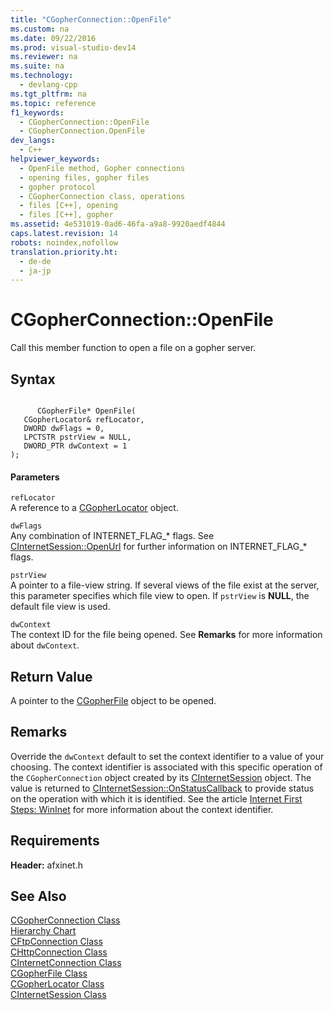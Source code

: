 ```yaml
---
title: "CGopherConnection::OpenFile"
ms.custom: na
ms.date: 09/22/2016
ms.prod: visual-studio-dev14
ms.reviewer: na
ms.suite: na
ms.technology: 
  - devlang-cpp
ms.tgt_pltfrm: na
ms.topic: reference
f1_keywords: 
  - CGopherConnection::OpenFile
  - CGopherConnection.OpenFile
dev_langs: 
  - C++
helpviewer_keywords: 
  - OpenFile method, Gopher connections
  - opening files, gopher files
  - gopher protocol
  - CGopherConnection class, operations
  - files [C++], opening
  - files [C++], gopher
ms.assetid: 4e531019-0ad6-46fa-a9a8-9920aedf4844
caps.latest.revision: 14
robots: noindex,nofollow
translation.priority.ht: 
  - de-de
  - ja-jp
---
```

# CGopherConnection::OpenFile
Call this member function to open a file on a gopher server.  
  
## Syntax  
  
```  
  
      CGopherFile* OpenFile(  
   CGopherLocator& refLocator,  
   DWORD dwFlags = 0,  
   LPCTSTR pstrView = NULL,  
   DWORD_PTR dwContext = 1   
);  
```  
  
#### Parameters  
 `refLocator`  
 A reference to a [CGopherLocator](../vs140/cgopherlocator-class.md) object.  
  
 `dwFlags`  
 Any combination of INTERNET_FLAG_* flags. See [CInternetSession::OpenUrl](../vs140/cinternetsession--openurl.md) for further information on INTERNET_FLAG_\* flags.  
  
 `pstrView`  
 A pointer to a file-view string. If several views of the file exist at the server, this parameter specifies which file view to open. If `pstrView` is **NULL**, the default file view is used.  
  
 `dwContext`  
 The context ID for the file being opened. See **Remarks** for more information about `dwContext`.  
  
## Return Value  
 A pointer to the [CGopherFile](../vs140/cgopherfile-class.md) object to be opened.  
  
## Remarks  
 Override the `dwContext` default to set the context identifier to a value of your choosing. The context identifier is associated with this specific operation of the `CGopherConnection` object created by its [CInternetSession](../vs140/cinternetsession-class.md) object. The value is returned to [CInternetSession::OnStatusCallback](../vs140/cinternetsession--onstatuscallback.md) to provide status on the operation with which it is identified. See the article [Internet First Steps: WinInet](../vs140/wininet-basics.md) for more information about the context identifier.  
  
## Requirements  
 **Header:** afxinet.h  
  
## See Also  
 [CGopherConnection Class](../vs140/cgopherconnection-class.md)   
 [Hierarchy Chart](../vs140/hierarchy-chart.md)   
 [CFtpConnection Class](../vs140/cftpconnection-class.md)   
 [CHttpConnection Class](../vs140/chttpconnection-class.md)   
 [CInternetConnection Class](../vs140/cinternetconnection-class.md)   
 [CGopherFile Class](../vs140/cgopherfile-class.md)   
 [CGopherLocator Class](../vs140/cgopherlocator-class.md)   
 [CInternetSession Class](../vs140/cinternetsession-class.md)
